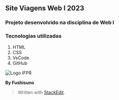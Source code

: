 ## Site Viagens Web I 2023
### Projeto desenvolvido na disciplina de Web I


### Tecnologias utilizadas
1. HTML
2. CSS
3. VsCode
4. GitHub

![Logo IFPR](https://github.com/fushisuno/siteviajens/blob/f11eb003d1d5331d8eb510b60e9a1b49f0e44897/logo_ifpr.png)

**By Fushisuno**


> Written with [StackEdit](https://stackedit.io/).
